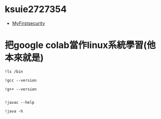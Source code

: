 # ksuie2727354

- [MyFirstsecurity](https://github.com/MyFirstSecurity2020/MyFirstSecurity)

# 把google colab當作linux系統學習(他本來就是)


```
!ls /bin

!gcc --version

!g++ --version


!javac --help

!java -h
```
